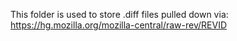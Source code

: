 This folder is used to store .diff files pulled down via: https://hg.mozilla.org/mozilla-central/raw-rev/REVID